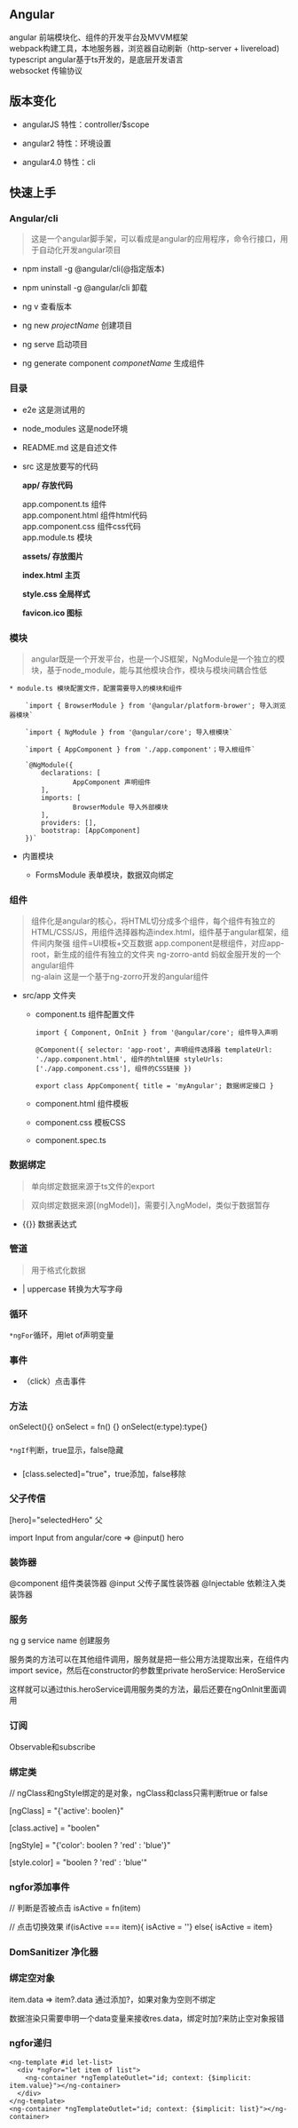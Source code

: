 ## Angular

angular 前端模块化、组件的开发平台及MVVM框架    
webpack构建工具，本地服务器，浏览器自动刷新（http-server + livereload)  
typescript angular基于ts开发的，是底层开发语言   
websocket 传输协议



## 版本变化

* angularJS 特性：controller/$scope

* angular2 特性：环境设置

* angular4.0 特性：cli


## 快速上手

### Angular/cli

> 这是一个angular脚手架，可以看成是angular的应用程序，命令行接口，用于自动化开发angular项目

* npm install -g @angular/cli(@指定版本)

* npm uninstall -g @angular/cli 卸载

* ng v 查看版本

* ng new *projectName* 创建项目  

* ng serve 启动项目  

* ng generate component *componetName* 生成组件


### 目录

* e2e 这是测试用的

* node_modules 这是node环境

* README.md 这是自述文件

* src 这是放要写的代码  

	**app/ 存放代码**  
     
	app.component.ts 组件  
	app.component.html 组件html代码  
	app.component.css 组件css代码  
	app.module.ts 模块  
     
	**assets/ 存放图片**   
	 
	**index.html 主页**  
	
	**style.css 全局样式**  
	
	**favicon.ico 图标**
	
	
### 模块

> angular既是一个开发平台，也是一个JS框架，NgModule是一个独立的模块，基于node_module，能与其他模块合作，模块与模块间耦合性低

	* module.ts 模块配置文件，配置需要导入的模块和组件
	
		`import { BrowserModule } from '@angular/platform-brower'; 导入浏览器模块`
		
		`import { NgModule } from '@angular/core'; 导入根模块`
		
		`import { AppComponent } from './app.component'；导入根组件`
		
		`@NgModule({
  			declarations: [
    				AppComponent 声明组件
  			],
  			imports: [
    				BrowserModule 导入外部模块
  			],
  			providers: [],
  			bootstrap: [AppComponent]
		})`

* 内置模块

	* FormsModule 表单模块，数据双向绑定


### 组件

> 组件化是angular的核心，将HTML切分成多个组件，每个组件有独立的HTML/CSS/JS，用组件选择器构造index.html，组件基于angular框架，组件间内聚强
> 组件=UI模板+交互数据
> app.component是根组件，对应app-root，新生成的组件有独立的文件夹
> ng-zorro-antd 蚂蚁金服开发的一个angular组件  
> ng-alain 这是一个基于ng-zorro开发的angular组件

* src/app 文件夹

	* component.ts 组件配置文件

		`import { Component, OnInit } from '@angular/core'; 组件导入声明`
		
		`@Component({
			selector: 'app-root', 声明组件选择器
			templateUrl: './app.component.html', 组件的html链接
			styleUrls: ['./app.component.css'], 组件的CSS链接
		})`
		
		`export class AppComponent{
			title = 'myAngular'; 数据绑定接口
		}`
		
	* component.html 组件模板
	
	* component.css 模板CSS
	
	* component.spec.ts
	
### 数据绑定

> 单向绑定数据来源于ts文件的export

> 双向绑定数据来源[(ngModel)]，需要引入ngModel，类似于数据暂存

* {{}} 数据表达式

### 管道

> 用于格式化数据

* | uppercase 转换为大写字母 

### 循环

`*ngFor`循环，用let of声明变量

### 事件

* （click）点击事件

### 方法

onSelect(){}
onSelect = fn() {}
onSelect(e:type):type{}

### 

`*ngIf`判断，true显示，false隐藏

###

* [class.selected]="true"，true添加，false移除

### 父子传信

[hero]="selectedHero" 父

import Input from angular/core => @input() hero

### 装饰器

@component 组件类装饰器
@input 父传子属性装饰器
@Injectable 依赖注入类装饰器

### 服务

ng g service name 创建服务

服务类的方法可以在其他组件调用，服务就是把一些公用方法提取出来，在组件内import sevice，然后在constructor的参数里private heroService: HeroService

这样就可以通过this.heroService调用服务类的方法，最后还要在ngOnInit里面调用

### 订阅

Observable和subscribe


### 绑定类

// ngClass和ngStyle绑定的是对象，ngClass和class只需判断true or false

[ngClass] = "{'active': boolen}"

[class.active] = "boolen"

[ngStyle] = "{'color': boolen ? 'red' : 'blue'}"

[style.color] = "boolen ? 'red' : 'blue'"


### ngfor添加事件

// 判断是否被点击 
isActive = fn(item)

// 点击切换效果
if(isActive === item){ isActive = ''} else{ isActive = item}

### DomSanitizer 净化器

### 绑定空对象

item.data => item?.data 通过添加?，如果对象为空则不绑定

数据渲染只需要申明一个data变量来接收res.data，绑定时加?来防止空对象报错


### ngfor递归

```
<ng-template #id let-list>
  <div *ngFor="let item of list">
    <ng-container *ngTemplateOutlet="id; context: {$implicit: item.value}"></ng-container>
  </div>
</ng-template>
<ng-container *ngTemplateOutlet="id; context: {$implicit: list}"></ng-container>
```

